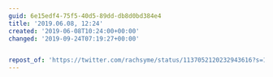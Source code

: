 ```yaml
---
guid: 6e15edf4-75f5-40d5-89dd-db8d0bd384e4
title: '2019.06.08, 12:24'
created: '2019-06-08T10:24:00+00:00'
changed: '2019-09-24T07:19:27+00:00'


repost_of: 'https://twitter.com/rachsyme/status/1137052120232943616?s=19'
---
```


